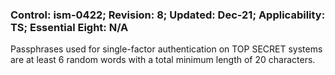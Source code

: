 ### Control: ism-0422; Revision: 8; Updated: Dec-21; Applicability: TS; Essential Eight: N/A
<p>Passphrases used for single-factor authentication on TOP SECRET systems are at least 6 random words with a total minimum length of 20 characters.</p>